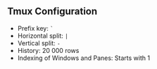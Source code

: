 ## Tmux Configuration

- Prefix key: <code>`</code>
- Horizontal split: `|`
- Vertical split: `-`
- History: 20 000 rows
- Indexing of Windows and Panes: Starts with 1
